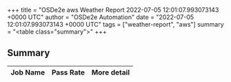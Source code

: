 +++
title = "OSDe2e aws Weather Report 2022-07-05 12:01:07.993073143 +0000 UTC"
author = "OSDe2e Automation"
date = "2022-07-05 12:01:07.993073143 +0000 UTC"
tags = ["weather-report", "aws"]
summary = "<table class=\"summary\"></table>"
+++
## Summary

| Job Name | Pass Rate | More detail |
|----------|-----------|-------------|




